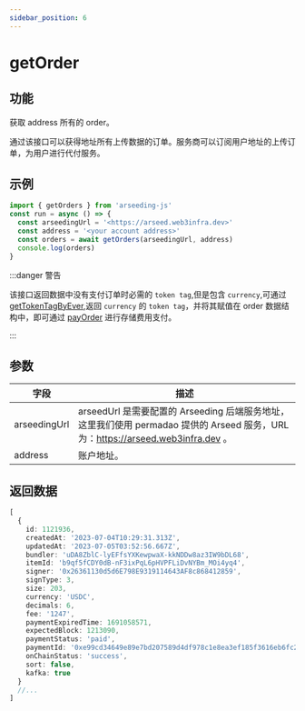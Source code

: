```yaml
---
sidebar_position: 6
---
```


# getOrder


## 功能

获取 address 所有的 order。

通过该接口可以获得地址所有上传数据的订单。服务商可以订阅用户地址的上传订单，为用户进行代付服务。

## 示例

```ts
import { getOrders } from 'arseeding-js'
const run = async () => {
  const arseedingUrl = '<https://arseed.web3infra.dev>'
  const address = '<your account address>'
  const orders = await getOrders(arseedingUrl, address)
  console.log(orders)
}
```

:::danger 警告

该接口返回数据中没有支付订单时必需的 `token tag`,但是包含 `currency`,可通过 [getTokenTagByEver](./9.getTokenTag.md),返回 `currency` 的 `token tag`，并将其赋值在 order 数据结构中，即可通过 [payOrder](./4.payOrder.md) 进行存储费用支付。

:::

## 参数

| 字段 | 描述 |
| ---- | ---- |
|arseedingUrl|arseedUrl 是需要配置的 Arseeding 后端服务地址，这里我们使用 permadao 提供的 Arseed 服务，URL 为：https://arseed.web3infra.dev 。|
|address| 账户地址。 |


## 返回数据

```ts
[
  {
    id: 1121936,
    createdAt: '2023-07-04T10:29:31.313Z',
    updatedAt: '2023-07-05T03:52:56.667Z',
    bundler: 'uDA8ZblC-lyEFfsYXKewpwaX-kkNDDw8az3IW9bDL68',
    itemId: 'b9qf5fCDY0dB-nF3ixPqL6pHVPFLiDvNYBm_MOi4yq4',
    signer: '0x26361130d5d6E798E9319114643AF8c868412859',
    signType: 3,
    size: 203,
    currency: 'USDC',
    decimals: 6,
    fee: '1247',
    paymentExpiredTime: 1691058571,
    expectedBlock: 1213090,
    paymentStatus: 'paid',
    paymentId: '0xe99cd34649e89e7bd207589d4df978c1e8ea3ef185f3616eb6fc25ebeaeb8c88',
    onChainStatus: 'success',
    sort: false,
    kafka: true
  }
  //...
]

```